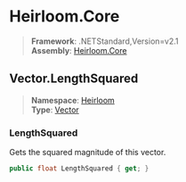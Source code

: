 # Heirloom.Core

> **Framework**: .NETStandard,Version=v2.1  
> **Assembly**: [Heirloom.Core][0]  

## Vector.LengthSquared

> **Namespace**: [Heirloom][0]  
> **Type**: [Vector][1]  

### LengthSquared

Gets the squared magnitude of this vector.

```cs
public float LengthSquared { get; }
```

[0]: ../../../Heirloom.Core.md
[1]: ../Vector.md
